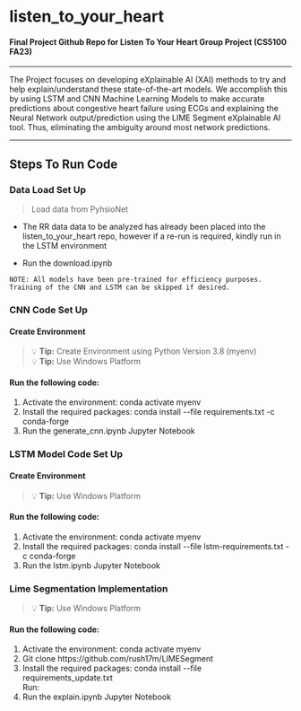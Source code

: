 # listen_to_your_heart <br>
#### Final Project Github Repo for Listen To Your Heart Group Project (CS5100 FA23)
_____________________

The Project focuses on developing eXplainable AI (XAI) methods to try and help explain/understand these state-of-the-art models. We accomplish this by using LSTM and CNN Machine Learning Models to make accurate predictions about congestive heart failure using ECGs and explaining the Neural Network output/prediction using the LIME Segment eXplainable AI tool. Thus, eliminating the ambiguity around most network predictions. <br>

_____________________________
## Steps To Run Code  <br>

### Data Load Set Up  <br>
> Load data from PyhsioNet  <br>
- The RR data data to be analyzed has already been placed into the listen_to_your_heart repo, however if a re-run is required, kindly run in the LSTM environment <br>
* Run the download.ipynb <br>
```
NOTE: All models have been pre-trained for efficiency purposes.
Training of the CNN and LSTM can be skipped if desired.
```
### CNN Code Set Up  <br>
#### Create Environment <br>
 
> :bulb: **Tip:** Create Environment using Python Version 3.8 (myenv) <br>
> :bulb: **Tip:** Use Windows Platform <br>

#### Run the following code: <br>
<ol>
  <li> Activate the environment: conda activate myenv </li>
  <li> Install the required packages: conda install --file requirements.txt -c conda-forge</li>
  <li> Run the generate_cnn.ipynb Jupyter Notebook </li>
</ol>

### LSTM Model Code Set Up 
#### Create Environment <br>
> :bulb: **Tip:** Use Windows Platform <br>
#### Run the following code: <br>
<ol>
  <li> Activate the environment: conda activate myenv </li>
  <li> Install the required packages: conda install --file lstm-requirements.txt -c conda-forge</li>
  <li> Run the lstm.ipynb Jupyter Notebook </li>
</ol>

### Lime Segmentation Implementation 
> :bulb: **Tip:** Use Windows Platform <br>

#### Run the following code: <br>
<ol>
  <li> Activate the environment: conda activate myenv </li>
  <li> Git clone https://github.com/rush17m/LIMESegment </li>
  <li> Install the required packages: conda install --file requirements_update.txt </li>
  Run:
  <li> Run the explain.ipynb Jupyter Notebook </li>
</ol>






